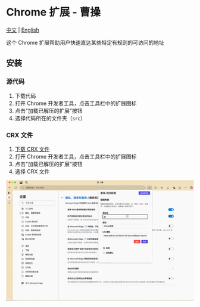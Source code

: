 # Chrome 扩展 - 曹操

[中文](README.md) | [English](README_en.md)

这个 Chrome 扩展帮助用户快速直达某些特定有规则的可访问的地址

## 安装

### 源代码

1. 下载代码
2. 打开 Chrome 开发者工具，点击工具栏中的扩展图标
3. 点击"加载已解压的扩展"按钮
4. 选择代码所在的文件夹（`src`）

### CRX 文件

1. [下载 CRX 文件](https://github.com/todrfu/browser-extension-cc/actions/runs/14060083727)
2. 打开 Chrome 开发者工具，点击工具栏中的扩展图标
3. 点击"加载已解压的扩展"按钮
4. 选择 CRX 文件

![](./demo.gif)